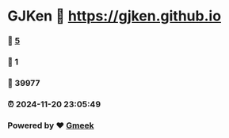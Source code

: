 # GJKen :link: https://gjken.github.io 
### :page_facing_up: [5](https://gjken.github.io/tag.html) 
### :speech_balloon: 1 
### :hibiscus: 39977 
### :alarm_clock: 2024-11-20 23:05:49 
### Powered by :heart: [Gmeek](https://github.com/Meekdai/Gmeek)
